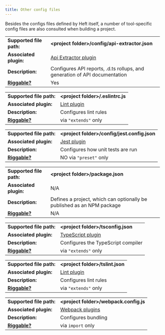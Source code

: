```yaml
---
title: Other config files
---
```


Besides the configs files defined by Heft itself, a number of tool-specific config files are also
consulted when building a project.

|                                           |                                                                            |
| ----------------------------------------- | -------------------------------------------------------------------------- |
| **Supported file path:**                  | **&lt;project folder&gt;/config/api-extractor.json**                       |
| **Associated plugin:**                    | [Api Extractor plugin](../plugins/api-extractor.md)                        |
| **Description:**                          | Configures API reports, .d.ts rollups, and generation of API documentation |
| [**Riggable?**](../intro/rig_packages.md) | Yes                                                                        |

|                                           |                                         |
| ----------------------------------------- | --------------------------------------- |
| **Supported file path:**                  | **&lt;project folder&gt;/.eslintrc.js** |
| **Associated plugin:**                    | [Lint plugin](../plugins/lint.md)       |
| **Description:**                          | Configures lint rules                   |
| [**Riggable?**](../intro/rig_packages.md) | via `"extends"` only                    |

|                                           |                                                    |
| ----------------------------------------- | -------------------------------------------------- |
| **Supported file path:**                  | **&lt;project folder&gt;/config/jest.config.json** |
| **Associated plugin:**                    | [Jest plugin](../plugins/jest.md)                  |
| **Description:**                          | Configures how unit tests are run                  |
| [**Riggable?**](../intro/rig_packages.md) | NO via `"preset"` only                             |

|                                           |                                                                        |
| ----------------------------------------- | ---------------------------------------------------------------------- |
| **Supported file path:**                  | **&lt;project folder&gt;/package.json**                                |
| **Associated plugin:**                    | N/A                                                                    |
| **Description:**                          | Defines a project, which can optionally be published as an NPM package |
| [**Riggable?**](../intro/rig_packages.md) | N/A                                                                    |

|                                           |                                               |
| ----------------------------------------- | --------------------------------------------- |
| **Supported file path:**                  | **&lt;project folder&gt;/tsconfig.json**      |
| **Associated plugin:**                    | [TypeScript plugin](../plugins/typescript.md) |
| **Description:**                          | Configures the TypeScript compiler            |
| [**Riggable?**](../intro/rig_packages.md) | via `"extends"` only                          |

|                                           |                                        |
| ----------------------------------------- | -------------------------------------- |
| **Supported file path:**                  | **&lt;project folder&gt;/tslint.json** |
| **Associated plugin:**                    | [Lint plugin](../plugins/lint.md)      |
| **Description:**                          | Configures lint rules                  |
| [**Riggable?**](../intro/rig_packages.md) | via `"extends"` only                   |

|                                           |                                              |
| ----------------------------------------- | -------------------------------------------- |
| **Supported file path:**                  | **&lt;project folder&gt;/webpack.config.js** |
| **Associated plugin:**                    | [Webpack plugins](../plugins/webpack.md)     |
| **Description:**                          | Configures bundling                          |
| [**Riggable?**](../intro/rig_packages.md) | via `import` only                            |
